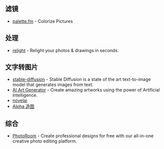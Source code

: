 ## 滤镜

- [palette.fm](https://palette.fm/) - Colorize Pictures

## 处理

- [relight](https://clipdrop.co/relight) - Relight your photos & drawings in seconds.

## 文字转图片

- [stable-diffusion](https://huggingface.co/spaces/stabilityai/stable-diffusion) - Stable Diffusion is a state of the art text-to-image model that generates images from text.
- [AI Art Generator](https://creator.nightcafe.studio/) - Create amazing artworks using the power of Artificial Intelligence.
- [novelai](https://novelai.net/)
- [Alpha 造图](https://www.iplaysoft.com/alpha-zaotu.html)

## 综合

- [PhotoRoom](https://www.photoroom.com/) - Create professional designs for free with our all-in-one creative photo editing platform.
